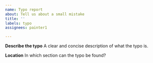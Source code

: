```yaml
---
name: Typo report
about: Tell us about a small mistake
title: ''
labels: typo
assignees: painter1

---
```


**Describe the typo**
A clear and concise description of what the typo is.

**Location**
In which section can the typo be found?
